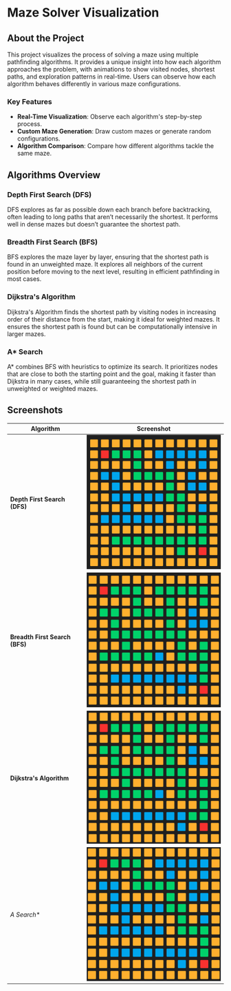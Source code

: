 # Maze Solver Visualization

## About the Project
This project visualizes the process of solving a maze using multiple pathfinding algorithms. It provides a unique insight into how each algorithm approaches the problem, with animations to show visited nodes, shortest paths, and exploration patterns in real-time. Users can observe how each algorithm behaves differently in various maze configurations.

### Key Features
- **Real-Time Visualization**: Observe each algorithm's step-by-step process.
- **Custom Maze Generation**: Draw custom mazes or generate random configurations.
- **Algorithm Comparison**: Compare how different algorithms tackle the same maze.

## Algorithms Overview
### Depth First Search (DFS)
DFS explores as far as possible down each branch before backtracking, often leading to long paths that aren’t necessarily the shortest. It performs well in dense mazes but doesn’t guarantee the shortest path.

### Breadth First Search (BFS)
BFS explores the maze layer by layer, ensuring that the shortest path is found in an unweighted maze. It explores all neighbors of the current position before moving to the next level, resulting in efficient pathfinding in most cases.

### Dijkstra's Algorithm
Dijkstra's Algorithm finds the shortest path by visiting nodes in increasing order of their distance from the start, making it ideal for weighted mazes. It ensures the shortest path is found but can be computationally intensive in larger mazes.

### A* Search
A* combines BFS with heuristics to optimize its search. It prioritizes nodes that are close to both the starting point and the goal, making it faster than Dijkstra in many cases, while still guaranteeing the shortest path in unweighted or weighted mazes.

## Screenshots
| Algorithm          | Screenshot                                                   |
|--------------------|--------------------------------------------------------------|
| **Depth First Search (DFS)** | ![DFS](dfs_maze_solving.png)                       |
| **Breadth First Search (BFS)** | ![BFS](bfs_maze_solving.png)                     |
| **Dijkstra's Algorithm** | ![Dijkstra](dijkstra_maze_solving.png)                 |
| **A* Search** | ![A*](a_star_maze_solving.png)                                    |


